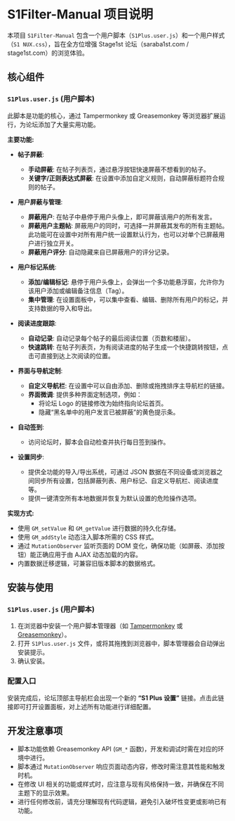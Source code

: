 # S1Filter-Manual 项目说明

本项目 `S1Filter-Manual` 包含一个用户脚本（`S1Plus.user.js`）和一个用户样式（`S1 NUX.css`），旨在全方位增强 Stage1st 论坛（saraba1st.com / stage1st.com）的浏览体验。

## 核心组件

### `S1Plus.user.js` (用户脚本)

此脚本是功能的核心，通过 Tampermonkey 或 Greasemonkey 等浏览器扩展运行，为论坛添加了大量实用功能。

**主要功能:**

*   **帖子屏蔽**:
    *   **手动屏蔽**: 在帖子列表页，通过悬浮按钮快速屏蔽不想看到的帖子。
    *   **关键字/正则表达式屏蔽**: 在设置中添加自定义规则，自动屏蔽标题符合规则的帖子。

*   **用户屏蔽与管理**:
    *   **屏蔽用户**: 在帖子中悬停于用户头像上，即可屏蔽该用户的所有发言。
    *   **屏蔽用户主题帖**: 屏蔽用户的同时，可选择一并屏蔽其发布的所有主题帖。此功能可在设置中对所有用户统一设置默认行为，也可以对单个已屏蔽用户进行独立开关。
    *   **屏蔽用户评分**: 自动隐藏来自已屏蔽用户的评分记录。

*   **用户标记系统**:
    *   **添加/编辑标记**: 悬停于用户头像上，会弹出一个多功能悬浮窗，允许你为该用户添加或编辑备注信息（Tag）。
    *   **集中管理**: 在设置面板中，可以集中查看、编辑、删除所有用户的标记，并支持数据的导入和导出。

*   **阅读进度跟踪**:
    *   **自动记录**: 自动记录每个帖子的最后阅读位置（页数和楼层）。
    *   **快速跳转**: 在帖子列表页，为有阅读进度的帖子生成一个快捷跳转按钮，点击可直接到达上次阅读的位置。

*   **界面与导航定制**:
    *   **自定义导航栏**: 在设置中可以自由添加、删除或拖拽排序主导航栏的链接。
    *   **界面微调**: 提供多种界面定制选项，例如：
        *   将论坛 Logo 的链接修改为始终指向论坛首页。
        *   隐藏“黑名单中的用户发言已被屏蔽”的黄色提示条。

*   **自动签到**:
    *   访问论坛时，脚本会自动检查并执行每日签到操作。

*   **设置同步**:
    *   提供全功能的导入/导出系统，可通过 JSON 数据在不同设备或浏览器之间同步所有设置，包括屏蔽列表、用户标记、自定义导航栏、阅读进度等。
    *   提供一键清空所有本地数据并恢复为默认设置的危险操作选项。

**实现方式:**

*   使用 `GM_setValue` 和 `GM_getValue` 进行数据的持久化存储。
*   使用 `GM_addStyle` 动态注入脚本所需的 CSS 样式。
*   通过 `MutationObserver` 监听页面的 DOM 变化，确保功能（如屏蔽、添加按钮）能正确应用于由 AJAX 动态加载的内容。
*   内置数据迁移逻辑，可兼容旧版本脚本的数据格式。


## 安装与使用

### `S1Plus.user.js` (用户脚本)

1.  在浏览器中安装一个用户脚本管理器（如 [Tampermonkey](https://www.tampermonkey.net/) 或 [Greasemonkey](https://addons.mozilla.org/en-US/firefox/addon/greasemonkey/)）。
2.  打开 `S1Plus.user.js` 文件，或将其拖拽到浏览器中，脚本管理器会自动弹出安装提示。
3.  确认安装。


### 配置入口

安装完成后，论坛顶部主导航栏会出现一个新的 **“S1 Plus 设置”** 链接。点击此链接即可打开设置面板，对上述所有功能进行详细配置。

## 开发注意事项

*   脚本功能依赖 Greasemonkey API (`GM_*` 函数)，开发和调试时需在对应的环境中进行。
*   脚本通过 `MutationObserver` 响应页面动态内容，修改时需注意其性能和触发时机。
*   在修改 UI 相关的功能或样式时，应注意与现有风格保持一致，并确保在不同主题下的显示效果。
*   进行任何修改前，请充分理解现有代码逻辑，避免引入破坏性变更或影响已有功能。